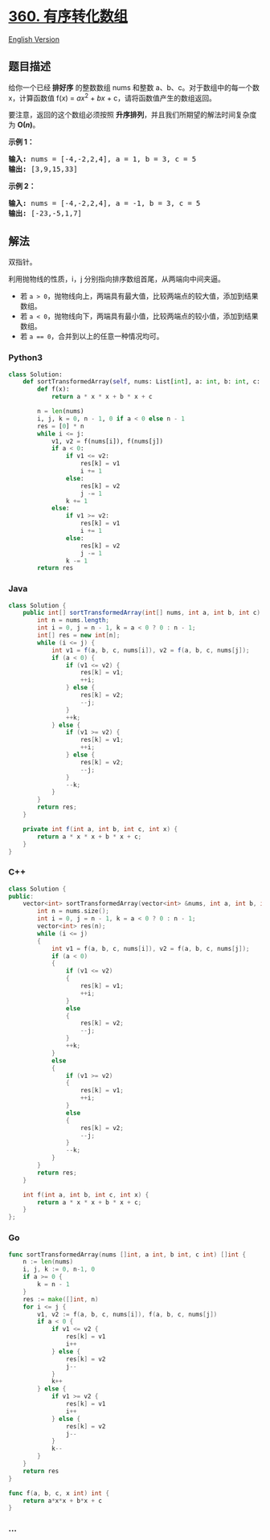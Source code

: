 # [360. 有序转化数组](https://leetcode-cn.com/problems/sort-transformed-array)

[English Version](/solution/0300-0399/0360.Sort%20Transformed%20Array/README_EN.md)

## 题目描述

<!-- 这里写题目描述 -->

<p>给你一个已经<strong>&nbsp;排好序</strong>&nbsp;的整数数组&nbsp;nums&nbsp;和整数&nbsp;a、b、c。对于数组中的每一个数 x，计算函数值&nbsp;f(<em>x</em>) = <em>ax</em><sup>2</sup> + <em>bx</em> + c，请将函数值产生的数组返回。</p>

<p>要注意，返回的这个数组必须按照 <strong>升序排列</strong>，并且我们所期望的解法时间复杂度为&nbsp;<strong>O(<em>n</em>)</strong>。</p>

<p><strong>示例 1：</strong></p>

<pre><strong>输入: </strong>nums = [-4,-2,2,4], a = 1, b = 3, c = 5
<strong>输出: </strong>[3,9,15,33]
</pre>

<p><strong>示例 2：</strong></p>

<pre><strong>输入: </strong>nums = [-4,-2,2,4], a = -1, b = 3, c = 5
<strong>输出: </strong>[-23,-5,1,7]
</pre>

## 解法

<!-- 这里可写通用的实现逻辑 -->

双指针。

利用抛物线的性质，i，j 分别指向排序数组首尾，从两端向中间夹逼。

- 若 `a > 0`，抛物线向上，两端具有最大值，比较两端点的较大值，添加到结果数组。
- 若 `a < 0`，抛物线向下，两端具有最小值，比较两端点的较小值，添加到结果数组。
- 若 `a == 0`，合并到以上的任意一种情况均可。

<!-- tabs:start -->

### **Python3**

<!-- 这里可写当前语言的特殊实现逻辑 -->

```python
class Solution:
    def sortTransformedArray(self, nums: List[int], a: int, b: int, c: int) -> List[int]:
        def f(x):
            return a * x * x + b * x + c

        n = len(nums)
        i, j, k = 0, n - 1, 0 if a < 0 else n - 1
        res = [0] * n
        while i <= j:
            v1, v2 = f(nums[i]), f(nums[j])
            if a < 0:
                if v1 <= v2:
                    res[k] = v1
                    i += 1
                else:
                    res[k] = v2
                    j -= 1
                k += 1
            else:
                if v1 >= v2:
                    res[k] = v1
                    i += 1
                else:
                    res[k] = v2
                    j -= 1
                k -= 1
        return res
```

### **Java**

<!-- 这里可写当前语言的特殊实现逻辑 -->

```java
class Solution {
    public int[] sortTransformedArray(int[] nums, int a, int b, int c) {
        int n = nums.length;
        int i = 0, j = n - 1, k = a < 0 ? 0 : n - 1;
        int[] res = new int[n];
        while (i <= j) {
            int v1 = f(a, b, c, nums[i]), v2 = f(a, b, c, nums[j]);
            if (a < 0) {
                if (v1 <= v2) {
                    res[k] = v1;
                    ++i;
                } else {
                    res[k] = v2;
                    --j;
                }
                ++k;
            } else {
                if (v1 >= v2) {
                    res[k] = v1;
                    ++i;
                } else {
                    res[k] = v2;
                    --j;
                }
                --k;
            }
        }
        return res;
    }

    private int f(int a, int b, int c, int x) {
        return a * x * x + b * x + c;
    }
}
```

### **C++**

```cpp
class Solution {
public:
	vector<int> sortTransformedArray(vector<int> &nums, int a, int b, int c) {
		int n = nums.size();
		int i = 0, j = n - 1, k = a < 0 ? 0 : n - 1;
		vector<int> res(n);
		while (i <= j)
		{
			int v1 = f(a, b, c, nums[i]), v2 = f(a, b, c, nums[j]);
			if (a < 0)
			{
				if (v1 <= v2)
				{
					res[k] = v1;
					++i;
				}
				else
				{
					res[k] = v2;
					--j;
				}
				++k;
			}
			else
			{
				if (v1 >= v2)
				{
					res[k] = v1;
					++i;
				}
				else
				{
					res[k] = v2;
					--j;
				}
				--k;
			}
		}
		return res;
	}

	int f(int a, int b, int c, int x) {
		return a * x * x + b * x + c;
	}
};
```

### **Go**

```go
func sortTransformedArray(nums []int, a int, b int, c int) []int {
	n := len(nums)
	i, j, k := 0, n-1, 0
	if a >= 0 {
		k = n - 1
	}
	res := make([]int, n)
	for i <= j {
		v1, v2 := f(a, b, c, nums[i]), f(a, b, c, nums[j])
		if a < 0 {
			if v1 <= v2 {
				res[k] = v1
				i++
			} else {
				res[k] = v2
				j--
			}
			k++
		} else {
			if v1 >= v2 {
				res[k] = v1
				i++
			} else {
				res[k] = v2
				j--
			}
			k--
		}
	}
	return res
}

func f(a, b, c, x int) int {
	return a*x*x + b*x + c
}
```

### **...**

```

```

<!-- tabs:end -->
